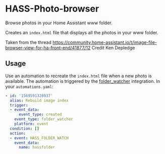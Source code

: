 # HASS-Photo-browser
Browse photos in your Home Assistant www folder.

Creates an `index.html` file that displays all the photos in your www folder. 

Taken from the thread https://community.home-assistant.io/t/image-file-browser-view-for-ha-front-end/41877/12
Credit Ken Depledge

## Usage
Use an automation to recreate the `index.html` file when a new photo is available. The automation is triggered by the [folder_watcher](https://www.home-assistant.io/components/folder_watcher/) integration. In your `automations.yaml`:

```yaml
- id: '1569591328937'
  alias: Rebuild image index
  trigger:
  - event_data:
      event_type: created
    event_type: folder_watcher
    platform: event
  condition: []
  action:
  - event: HASS_FOLDER_WATCH
    event_data:
      name: hassfolder
```
